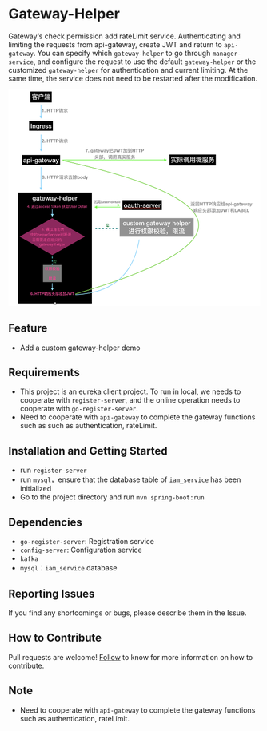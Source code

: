 # Gateway-Helper
Gateway‘s check permission add rateLimit service. Authenticating and limiting the requests from api-gateway, create JWT and return to `api-gateway`. You can specify which `gateway-helper` to go through `manager-service`, and configure the request to use the default `gateway-helper` or the customized `gateway-helper` for authentication and current limiting. At the same time, the service does not need to be restarted after the modification.

![流程图](screenshot/flow_chart.png)

## Feature
- Add a custom gateway-helper demo

## Requirements
- This project is an eureka client project. To run in local, we needs to cooperate with `register-server`, and the online operation needs to cooperate with `go-register-server`.
- Need to cooperate with `api-gateway` to complete the gateway functions such as such as authentication, rateLimit.


## Installation and Getting Started
- run `register-server`
- run `mysql`，ensure that the database table of `iam_service` has been initialized
- Go to the project directory and run `mvn spring-boot:run`

## Dependencies
- `go-register-server`: Registration service
- `config-server`: Configuration service
- `kafka`
- `mysql`：`iam_service` database

## Reporting Issues
If you find any shortcomings or bugs, please describe them in the Issue.

## How to Contribute
Pull requests are welcome! [Follow](https://github.com/choerodon/choerodon/blob/master/CONTRIBUTING.md) to know for more information on how to contribute.

## Note
- Need to cooperate with `api-gateway` to complete the gateway functions such as authentication, rateLimit.